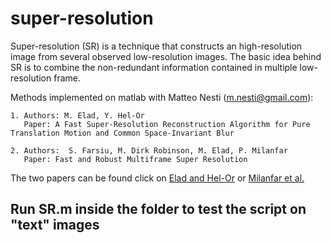 # super-resolution
Super-resolution (SR) is a technique that constructs an high-resolution image from several observed low-resolution images.
The basic idea behind SR is to combine the non-redundant information contained in multiple low-resolution frame.

Methods implemented on matlab with Matteo Nesti (m.nesti@gmail.com):

	1. Authors: M. Elad, Y. Hel-Or
	   Paper: A Fast Super-Resolution Reconstruction Algorithm for Pure Translation Motion and Common Space-Invariant Blur
	   
	2. Authors:  S. Farsiu, M. Dirk Robinson, M. Elad, P. Milanfar
	   Paper: Fast and Robust Multiframe Super Resolution
The two papers can be found click on [Elad and Hel-Or](http://ieeexplore.ieee.org/document/935034/) or [Milanfar et al.](http://ieeexplore.ieee.org/document/1246674/)

## Run SR.m inside the folder to test the script on "text" images
